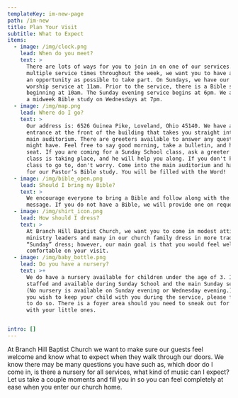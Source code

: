 ```yaml
---
templateKey: im-new-page
path: /im-new
title: Plan Your Visit
subtitle: What to Expect
items:
  - image: /img/clock.png
    lead: When do you meet?
    text: >
      There are lots of ways for you to join in on one of our services. With
      multiple service times throughout the week, we want you to have as much of
      an opportunity as possible to take part. On Sundays, we have our morning
      worship service at 11am. Prior to the service, there is a Bible study hour
      beginning at 10am. The Sunday evening service begins at 6pm. We also have
      a midweek Bible study on Wednesdays at 7pm.
  - image: /img/map.png
    lead: Where do I go?
    text: >
      Our address is: 6526 Guinea Pike, Loveland, Ohio 45140. We have a main
      entrance at the front of the building that takes you straight into the
      main auditorium. There are greeters available to answer any questions you
      might have. Feel free to say good morning, take a bulletin, and have a
      seat. If you are coming for a Sunday School class, ask a greeter where the
      class is taking place, and he will help you along. If you don't know what
      class to go to, don't worry. Come into the main auditorium and have a seat
      for our Pastor’s Bible study. You will be filled with the Word!
  - image: /img/bible_open.png
    lead: Should I bring my Bible?
    text: >
      We encourage everyone to bring a Bible and follow along with the Pastor’s
      message. If you do not have a Bible, we will provide one on request.
  - image: /img/shirt_icon.png
    lead: How should I dress?
    text: >
      At Branch Hill Baptist Church, we want you to come in modest attire. Our
      ministry leaders and many in our church family dress in more traditional
      “Sunday” dress; however, our main goal is that you would feel welcome and
      comfortable on your visit.
  - image: /img/baby_bottle.png
    lead: Do you have a nursery?
    text: >+
      We do have a nursery available for children under the age of 3. It is well
      staffed and available during Sunday School and the main Sunday service.
      (No nursery is available on Sunday evening or Wednesday evening.) But, if
      you wish to keep your child with you during the service, please feel free
      to do so. There is a foyer area should you need to sneak out for a moment
      with your little ones. 


intro: []
---
```

At Branch Hill Baptist Church we want to make sure our guests feel welcome and know what to expect when they walk through our doors. We know there may be many questions you have such as, which door do I come in, is there a nursery for all services, what kind of music can I expect? Let us take a couple moments and fill you in so you can feel completely at ease when you enter our church home.